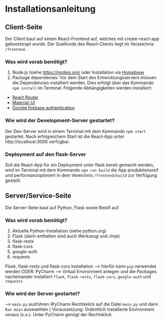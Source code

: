 # Installationsanleitung

## Client-Seite 
Der Client baut auf einem React-Frontend auf, welches mit create-react-app gebootstrapt wurde. Der Quellcode des React-Clients liegt im Verzeichnis `/frontend`.

### Was wird vorab benötigt?
1. Node.js (siehe https://nodejs.org/ oder Installation via [Homebrew](https://brew.sh) 
2. Package dependecies: 
Vor dem Start des Entwicklungsservers müssen die Dependencies installiert werden. Dies erfolgt über das Kommando `npm install` im Terminal. Folgende Abhängigkeiten werden installiert:
- [React Router](https://reacttraining.com/react-router/web/guides/quick-start)
- [Material-UI](https://material-ui.com)
- [Google firebase authentication](https://firebase.google.com/docs/web/setup)

### Wie wird der Development-Server gestartet?
Der Dev-Server wird in einem Terminal mit dem Kommando `npm start` gestartet. Nach erfolgreichem Start ist die React-App unter http://localhost:3000 verfügbar.

### Deployment auf den flask-Server
Soll die React-App für ein Deployment unter flask bereit gemacht werden, wird im Terminal mit dem Kommando `npm run build` die App produktionsreif und performanzoptimiert in dem Vereichnis `/frontend/build` zur Verfügung gestellt. 

## Server/Service-Seite
Die Server-Seite baut auf Python, Flask sowie RestX auf.

### Was wird vorab benötigt?
1. Aktuelle Python-Installation (siehe python.org)
2. Flask (darin enthalten sind auch *Werkzeug* und *Jinja*)
3. flask-restx
4. flask-cors 
5. google-auth
6. requests

Flask, flask-restx und flask-cors Installation --> hierfür kann ```pip``` verwendet werden 
ODER: PyCharm --> Virtual Environment anlegen und die Packages nacheinander installiert
 ```flask```, ```flask-restx```, ```flask-cors```, ```google-auth``` und ```requests``` 

### Wie wird der Server gestartet?
--> ```main.py``` ausführen (PyCharm Rechtsklick auf die Datei ```main.py``` und dann ```Run main``` auswaehlen  )
Voraussetzung: Ordentlich installierte Environment voraus (s.o.). Unter PyCharm genügt der Rechtsklick
